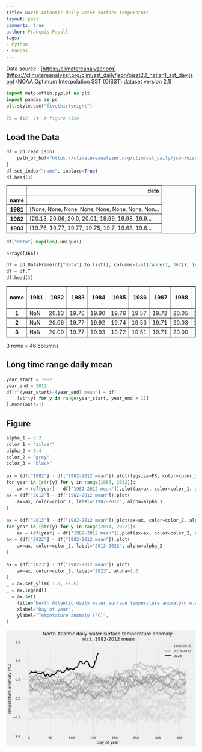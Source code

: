 ```yaml
---
title: North Atlantic daily water surface temperature
layout: post
comments: true
author: François Pacull
tags: 
- Python
- Pandas
---
```


Data source : [https://climatereanalyzer.org](https://climatereanalyzer.org/clim/sst_daily/json/oisst2.1_natlan1_sst_day.json) (NOAA Optimum Interpolation SST (OISST) dataset version 2.1)


```python
import matplotlib.pyplot as plt
import pandas as pd
plt.style.use("fivethirtyeight")

FS = (12, 7)  # figure size
```

## Load the Data


```python
df = pd.read_json(
    path_or_buf="https://climatereanalyzer.org/clim/sst_daily/json/oisst2.1_natlan1_sst_day.json"
)
df.set_index("name", inplace=True)
df.head(3)
```




<div>
<style scoped>
    .dataframe tbody tr th:only-of-type {
        vertical-align: middle;
    }

    .dataframe tbody tr th {
        vertical-align: top;
    }

    .dataframe thead th {
        text-align: right;
    }
</style>
<table border="1" class="dataframe">
  <thead>
    <tr style="text-align: right;">
      <th></th>
      <th>data</th>
    </tr>
    <tr>
      <th>name</th>
      <th></th>
    </tr>
  </thead>
  <tbody>
    <tr>
      <th>1981</th>
      <td>[None, None, None, None, None, None, None, Non...</td>
    </tr>
    <tr>
      <th>1982</th>
      <td>[20.13, 20.06, 20.0, 20.01, 19.99, 19.98, 19.9...</td>
    </tr>
    <tr>
      <th>1983</th>
      <td>[19.76, 19.77, 19.77, 19.75, 19.7, 19.68, 19.6...</td>
    </tr>
  </tbody>
</table>
</div>




```python
df["data"].map(len).unique()
```




    array([366])




```python
df = pd.DataFrame(df["data"].to_list(), columns=list(range(1, 367)), index=df.index)
df = df.T
df.head(3)
```




<div>
<style scoped>
    .dataframe tbody tr th:only-of-type {
        vertical-align: middle;
    }

    .dataframe tbody tr th {
        vertical-align: top;
    }

    .dataframe thead th {
        text-align: right;
    }
</style>
<table border="1" class="dataframe">
  <thead>
    <tr style="text-align: right;">
      <th>name</th>
      <th>1981</th>
      <th>1982</th>
      <th>1983</th>
      <th>1984</th>
      <th>1985</th>
      <th>1986</th>
      <th>1987</th>
      <th>1988</th>
      <th>1989</th>
      <th>1990</th>
      <th>...</th>
      <th>2017</th>
      <th>2018</th>
      <th>2019</th>
      <th>2020</th>
      <th>2021</th>
      <th>2022</th>
      <th>2023</th>
      <th>1982-2011 mean</th>
      <th>plus 2σ</th>
      <th>minus 2σ</th>
    </tr>
  </thead>
  <tbody>
    <tr>
      <th>1</th>
      <td>NaN</td>
      <td>20.13</td>
      <td>19.76</td>
      <td>19.90</td>
      <td>19.76</td>
      <td>19.57</td>
      <td>19.72</td>
      <td>20.05</td>
      <td>19.82</td>
      <td>19.84</td>
      <td>...</td>
      <td>20.56</td>
      <td>20.77</td>
      <td>20.30</td>
      <td>20.60</td>
      <td>20.66</td>
      <td>20.85</td>
      <td>20.78</td>
      <td>20.09</td>
      <td>20.66</td>
      <td>19.53</td>
    </tr>
    <tr>
      <th>2</th>
      <td>NaN</td>
      <td>20.06</td>
      <td>19.77</td>
      <td>19.92</td>
      <td>19.74</td>
      <td>19.53</td>
      <td>19.71</td>
      <td>20.03</td>
      <td>19.80</td>
      <td>19.80</td>
      <td>...</td>
      <td>20.56</td>
      <td>20.71</td>
      <td>20.27</td>
      <td>20.58</td>
      <td>20.63</td>
      <td>20.82</td>
      <td>20.76</td>
      <td>20.07</td>
      <td>20.63</td>
      <td>19.51</td>
    </tr>
    <tr>
      <th>3</th>
      <td>NaN</td>
      <td>20.00</td>
      <td>19.77</td>
      <td>19.93</td>
      <td>19.72</td>
      <td>19.51</td>
      <td>19.71</td>
      <td>20.00</td>
      <td>19.78</td>
      <td>19.76</td>
      <td>...</td>
      <td>20.54</td>
      <td>20.66</td>
      <td>20.22</td>
      <td>20.55</td>
      <td>20.61</td>
      <td>20.80</td>
      <td>20.73</td>
      <td>20.05</td>
      <td>20.62</td>
      <td>19.49</td>
    </tr>
  </tbody>
</table>
<p>3 rows × 46 columns</p>
</div>



## Long time range daily mean


```python
year_start = 1982
year_end = 2012
df[f"{year_start}-{year_end} mean"] = df[
    [str(y) for y in range(year_start, year_end + 1)]
].mean(axis=1)
```

## Figure


```python
alpha_1 = 0.2
color_1 = "silver"
alpha_2 = 0.4
color_2 = "grey"
color_3 = "black"

ax = (df["1982"] - df["1982-2012 mean"]).plot(figsize=FS, color=color_1, alpha=alpha_1)
for year in [str(y) for y in range(1983, 2012)]:
    ax = (df[year] - df["1982-2012 mean"]).plot(ax=ax, color=color_1, alpha=alpha_1)
ax = (df["2012"] - df["1982-2012 mean"]).plot(
    ax=ax, color=color_1, label="1982-2012", alpha=alpha_1
)

ax = (df["2013"] - df["1982-2012 mean"]).plot(ax=ax, color=color_2, alpha=alpha_2)
for year in [str(y) for y in range(2014, 2022)]:
    ax = (df[year] - df["1982-2012 mean"]).plot(ax=ax, color=color_2, alpha=alpha_2)
ax = (df["2022"] - df["1982-2012 mean"]).plot(
    ax=ax, color=color_2, label="2013-2022", alpha=alpha_2
)

ax = (df["2023"] - df["1982-2012 mean"]).plot(
    ax=ax, color=color_3, label="2023", alpha=1.0
)
_ = ax.set_ylim(-1.0, +1.5)
_ = ax.legend()
_ = ax.set(
    title="North Atlantic daily water surface temperature anomaly\n w.r.t. 1982-2012 mean",
    xlabel="Day of year",
    ylabel="Tempetature anomaly (°C)",
)
```


<p align="center">
  <img width="1000" src="/img/2023-06-13_01/output_9_0.png" alt="output_9_0">
</p>